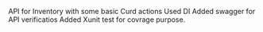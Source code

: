API for Inventory with some basic Curd actions
Used DI 
Added swagger for API verificatios
Added Xunit test for covrage purpose.

